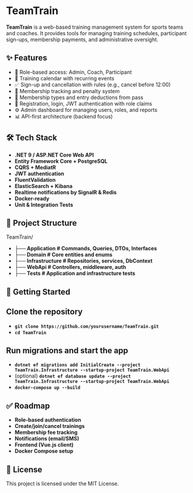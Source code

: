 # TeamTrain

**TeamTrain** is a web-based training management system for sports teams and coaches. It provides tools for managing training schedules, participant sign-ups, membership payments, and administrative oversight.

## ✨ Features

- 👥 Role-based access: Admin, Coach, Participant
- 📅 Training calendar with recurring events
- ✅ Sign-up and cancellation with rules (e.g., cancel before 12:00)
- 💸 Membership tracking and penalty system
- 🧾 Membership types and entry deductions from pass
- 🔐 Registration, login, JWT authentication with role claims
- ⚙️ Admin dashboard for managing users, roles, and reports
- 📊 API-first architecture (backend focus)

## 🛠 Tech Stack

- **.NET 9 / ASP.NET Core Web API**
- **Entity Framework Core + PostgreSQL**
- **CQRS + MediatR**
- **JWT authentication**
- **FluentValidation**
- **ElasticSearch + Kibana**
- **Realtime notifications by SignalR & Redis**
- **Docker-ready**
- **Unit & Integration Tests**

## 📁 Project Structure

TeamTrain/
- **├── Application # Commands, Queries, DTOs, Interfaces**
- **├── Domain # Core entities and enums**
- **├── Infrastructure # Repositories, services, DbContext**
- **├── WebApi # Controllers, middleware, auth**
- **├── Tests # Application and infrastructure tests**

## 🚀 Getting Started

## Clone the repository
- **```git clone https://github.com/yourusername/TeamTrain.git```**
- **```cd TeamTrain```**

## Run migrations and start the app
- **```dotnet ef migrations add InitialCreate --project TeamTrain.Infrastructure --startup-project TeamTrain.WebApi```**
- (optional) **```dotnet ef database update --project TeamTrain.Infrastructure --startup-project TeamTrain.WebApi```**
- **```docker-compose up --build```**


## ✅ Roadmap
 - **Role-based authentication**
 - **Create/join/cancel trainings**
 - **Membership fee tracking**
 - **Notifications (email/SMS)**
 - **Frontend (Vue.js client)**
 - **Docker Compose setup**


## 📄 License
This project is licensed under the MIT License.

